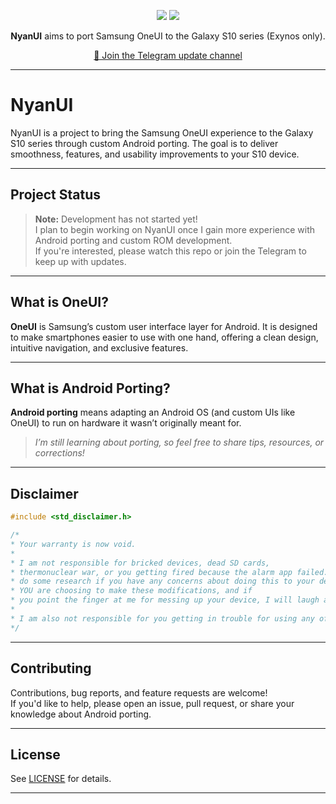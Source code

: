 <p align="center">
  <a href="https://github.com/immohammeeed/NyanUI/blob/main/LICENSE"><img loading="lazy" src="https://img.shields.io/badge/license-GPL3.0-yellow?style=for-the-badge&logo=github"/></a>
  <a href="https://github.com/immohammeeed/NyanUI/graphs/contributors"><img loading="lazy" src="https://img.shields.io/github/contributors/immohammeeed/NyanUI?style=for-the-badge"/></a>
</p>

<p align="center"><b>NyanUI</b> aims to port Samsung OneUI to the Galaxy S10 series (Exynos only).</p>

<p align="center">
  <a href="https://t.me/Nyan_UI">💬 Join the Telegram update channel</a>
</p>

---

# NyanUI

NyanUI is a project to bring the Samsung OneUI experience to the Galaxy S10 series through custom Android porting. The goal is to deliver smoothness, features, and usability improvements to your S10 device.

---

## Project Status

> **Note:** Development has not started yet!  
> I plan to begin working on NyanUI once I gain more experience with Android porting and custom ROM development.  
> If you're interested, please watch this repo or join the Telegram to keep up with updates.

---

## What is OneUI?

**OneUI** is Samsung’s custom user interface layer for Android. It is designed to make smartphones easier to use with one hand, offering a clean design, intuitive navigation, and exclusive features.

---

## What is Android Porting?

**Android porting** means adapting an Android OS (and custom UIs like OneUI) to run on hardware it wasn’t originally meant for.  
> *I’m still learning about porting, so feel free to share tips, resources, or corrections!*

---

## Disclaimer

```cpp
#include <std_disclaimer.h>

/*
* Your warranty is now void.
*
* I am not responsible for bricked devices, dead SD cards,
* thermonuclear war, or you getting fired because the alarm app failed. Please
* do some research if you have any concerns about doing this to your device.
* YOU are choosing to make these modifications, and if
* you point the finger at me for messing up your device, I will laugh at you.
*
* I am also not responsible for you getting in trouble for using any of the features in this ROM, including but not limited to Call Recording, secure flag removal etc.
*/
```

---

## Contributing

Contributions, bug reports, and feature requests are welcome!  
If you'd like to help, please open an issue, pull request, or share your knowledge about Android porting.

---

## License

See [LICENSE](LICENSE) for details.

---
